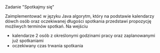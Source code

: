 Zadanie "Spotkajmy się"

Zaimplementować w języku Java algorytm, który na podstawie kalendarzy dówch osób oraz oczekiwanej długości spotkania przedstawi propozycję możliwych terminów spotkań.
Na wejściu
<ul>
  <li>kalendarze 2 osób z określonymi godzinami pracy oraz zaplanowanymi już spotkaniami</li>
  <li>oczekiwany czas trwania spotkania</li>
</ul>
